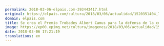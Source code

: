 ```yaml
---
permalink: 2018-03-06-elpais.com-393443417.html
original: https://elpais.com/cultura/2018/03/06/actualidad/1520351404_757163.html#?ref=rss&format=simple&link=link
domain: elpais.com
title: Se crea el Premio Trobades Albert Camus para la defensa de la cultura mediterránea
image: https://ep00.epimg.net/cultura/imagenes/2018/03/06/actualidad/1520351404_757163_1520351908_rrss_normal.jpg
date: 2018-03-06 17:21:19
translations: en
---
```


